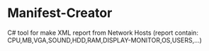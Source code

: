 # Manifest-Creator
C# tool for make XML report from Network Hosts (report contain: CPU,MB,VGA,SOUND,HDD,RAM,DISPLAY-MONITOR,OS,USERS,...)
